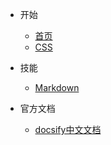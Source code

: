 * 开始

  * [首页](/#index)
  <!-- * [html](html/) -->
  <!-- * [html5](html5/) -->
  * [CSS](css/)

* 技能

  <!-- * [Vim](vim-docs/) -->
  * [Markdown](markdown/)

* 官方文档

  * [docsify中文文档](https://docsify.js.org/#/zh-cn/)

